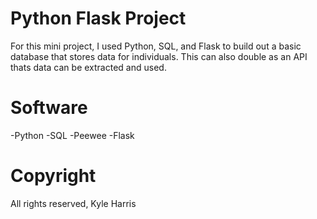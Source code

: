 # Python Flask Project
  For this mini project, I used Python, SQL, and Flask to build out a basic database that stores data for individuals. This can also double as an API thats data can be extracted and used.

# Software
  -Python
  -SQL
  -Peewee
  -Flask

# Copyright
  All rights reserved, Kyle Harris
